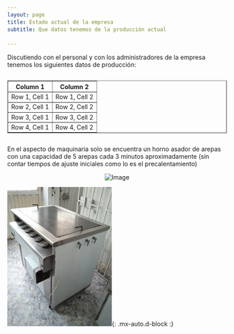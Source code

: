 ```yaml
---
layout: page
title: Estado actual de la empresa
subtitle: Que datos tenemos de la producción actual

--- 
```


<style>

</style>


Discutiendo con el personal y con los administradores de la empresa tenemos los siguientes datos de producción:
 
<head>
  <title>Table Example</title>
  <style>
    .table-container {
      display: flex;
      justify-content: center;
    }
  </style>
</head>
<body>
  <div class="table-container">
    <table border="1">
      <tr>
        <th>Column 1</th>
        <th>Column 2</th>
      </tr>
      <tr>
        <td>Row 1, Cell 1</td>
        <td>Row 1, Cell 2</td>
      </tr>
      <tr>
        <td>Row 2, Cell 1</td>
        <td>Row 2, Cell 2</td>
      </tr>
      <tr>
        <td>Row 3, Cell 1</td>
        <td>Row 3, Cell 2</td>
      </tr>
      <tr>
        <td>Row 4, Cell 1</td>
        <td>Row 4, Cell 2</td>
      </tr>
    </table>
  </div>
</body>
 
En el aspecto de maquinaria solo se encuentra un horno asador de arepas con una capacidad de 5 arepas cada 3 minutos aproximadamente (sin contar tiempos de ajuste iniciales como lo es el precalentamiento)

<div style="text-align:center">
  <img src="/Trabajo-final/assets/img/horno.jpg" alt="Image" style="width:300px;height:200px;">
</div>

![fabrica](/assets/img/horno.jpg){: .mx-auto.d-block :}




